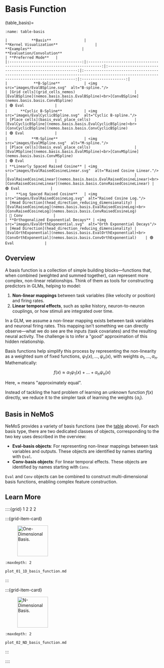 # Basis Function

(table_basis)=
```{table}
:name: table-basis

|           **Basis**               |                                     **Kernel Visualization**                 |                       **Examples**                       |                           **Evaluation/Convolution**                                                                                     | **Preferred Mode**   |                               
|:---------------------------------:|:----------------------------------------------------------------------------:|:--------------------------------------------------------:|:----------------------------------------------------------------------------------------------------------------------------------------:|:--------------------:|
|            **B-Spline**           | <img src="images/EvalBSpline.svg"  alt="B-spline."/>                         | [Grid cells](grid_cells_nemos)                           | [EvalBSpline](nemos.basis.basis.EvalBSpline)<br>[ConvBSpline](nemos.basis.basis.ConvBSpline)                                             | 🟢 Eval              |
|      **Cyclic B-Spline**          | <img src="images/EvalCyclicBSpline.svg"  alt="Cyclic B-spline."/>            | [Place cells](basis_eval_place_cells)                    | [EvalCyclicBSpline](nemos.basis.basis.EvalCyclicBSpline)<br>[ConvCyclicBSpline](nemos.basis.basis.ConvCyclicBSpline)                     | 🟢 Eval              |
|           **M-Spline**            | <img src="images/EvalMSpline.svg"  alt="M-spline."/>                         | [Place cells](basis_eval_place_cells)                    | [EvalMSpline](nemos.basis.basis.EvalMSpline)<br>[ConvMSpline](nemos.basis.basis.ConvMSpline)                                             | 🟢 Eval              |
| **Linearly Spaced Raised Cosine** | <img src="images/EvalRaisedCosineLinear.svg"  alt="Raised Cosine Linear."/>  |                                                          | [EvalRaisedCosineLinear](nemos.basis.basis.EvalRaisedCosineLinear)<br>[ConvRaisedCosineLinear](nemos.basis.basis.ConvRaisedCosineLinear) | 🟢 Eval              |
|    **Log Spaced Raised Cosine**   | <img src="images/EvalRaisedCosineLog.svg"  alt="Raised Cosine Log."/>        | [Head Direction](head_direction_reducing_dimensionality) | [EvalRaisedCosineLog](nemos.basis.basis.EvalRaisedCosineLog)<br>[ConvRaisedCosineLog](nemos.basis.basis.ConvRaisedCosineLog)             | 🔵 Conv              |
| **Orthogonalized Exponential Decays** | <img src="images/EvalOrthExponential.svg"  alt="Orth Exponential Decays"/> | [Head Direction](head_direction_reducing_dimensionality) | [EvalOrthExponential](nemos.basis.basis.EvalOrthExponential)<br>[ConvOrthExponential](nemos.basis.basis.ConvOrthExponential)    | 🟢 Eval              |
```

## Overview

A basis function is a collection of simple building blocks—functions that, when combined (weighted and summed together), can represent more complex, non-linear relationships. Think of them as tools for constructing predictors in GLMs, helping to model:

1. **Non-linear mappings** between task variables (like velocity or position) and firing rates.
2. **Linear temporal effects**, such as spike history, neuron-to-neuron couplings, or how stimuli are integrated over time.

In a GLM, we assume a non-linear mapping exists between task variables and neuronal firing rates. This mapping isn’t something we can directly observe—what we do see are the inputs (task covariates) and the resulting neural activity. The challenge is to infer a "good" approximation of this hidden relationship.

Basis functions help simplify this process by representing the non-linearity as a weighted sum of fixed functions, $\psi_1(x), \dots, \psi_n(x)$, with weights $\alpha_1, \dots, \alpha_n$. Mathematically:

$$
f(x) \approx \alpha_1 \psi_1(x) + \dots + \alpha_n \psi_n(x)
$$

Here, $\approx$ means "approximately equal". 

Instead of tackling the hard problem of learning an unknown function $f(x)$ directly, we reduce it to the simpler task of learning the weights $\{\alpha_i\}$.


## Basis in NeMoS

NeMoS provides a variety of basis functions (see the [table](table_basis) above). For each basis type, there are two dedicated classes of objects, corresponding to the two key uses described in the overview:

- **Eval-basis objects**: For representing non-linear mappings between task variables and outputs. These objects are identified by names starting with `Eval`.
- **Conv-basis objects**: For linear temporal effects. These objects are identified by names starting with `Conv`.

`Eval` and `Conv` objects can be combined to construct multi-dimensional basis functions, enabling complex feature construction.

## Learn More

::::{grid} 1 2 2 2

:::{grid-item-card}

<figure>
<img src="../../_static/thumbnails/background/plot_01_1D_basis_function.svg" style="height: 100px", alt="One-Dimensional Basis."/>
</figure>

```{toctree}
:maxdepth: 2

plot_01_1D_basis_function.md
```
:::

:::{grid-item-card}

<figure>
<img src="../../_static/thumbnails/background/plot_02_ND_basis_function.svg" style="height: 100px", alt="N-Dimensional Basis."/>
</figure>

```{toctree}
:maxdepth: 2

plot_02_ND_basis_function.md
```
:::

::::